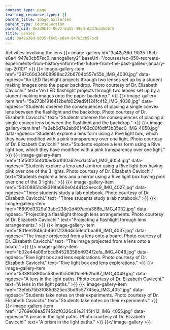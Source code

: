 ```yaml
---
content_type: page
learning_resource_types: []
parent_title: Image Galleries
parent_type: CourseSection
parent_uid: 0e3d9b14-9b72-6a55-496d-db37bda5b6f5
title: Lenses
uid: 3a42a38d-9035-f6cb-e8a4-947e3cb57ec9
---
```


Activities involving the lens
{{< image-gallery id="3a42a38d-9035-f6cb-e8a4-947e3cb57ec9_nanogallery2" baseUrl="/courses/ec-050-recreate-experiments-from-history-inform-the-future-from-the-past-galileo-january-iap-2010/" >}}
{{< image-gallery-item href="397c60d34608988ac22b6704b557e55b_IMG_4030.jpg" data-ngdesc="An LED flashlight projects through two lenses set up by a student making images onto the paper backdrop. Photo courtesy of Dr. Elizabeth Cavicchi." text="An LED flashlight projects through two lenses set up by a student making images onto the paper backdrop." >}}
{{< image-gallery-item href="5a273b1916412befd029ad9f124fc4f2_IMG_4038.jpg" data-ngdesc="Students observe the consequences of placing a single convex lens between the flashlight and the backdrop. Photo courtesy of Dr. Elizabeth Cavicchi." text="Students observe the consequences of placing a single convex lens between the flashlight and the backdrop." >}}
{{< image-gallery-item href="a2eb6d7e2ab961463c80f8dff3b85ec0_IMG_4050.jpg" data-ngdesc="Students explore a lens form using a Rive light box, which they have modified with a pink transparency over one light. Photo courtesy of Dr. Elizabeth Cavicchi." text="Students explore a lens form using a Rive light box, which they have modified with a pink transparency over one light." >}}
{{< image-gallery-item href="f5f50f25bf410ed3b1fd0a62ecdac5bd_IMG_4054.jpg" data-ngdesc="Students explore a lens and a mirror using a Rive light box having pink over one of the 3 lights. Photo courtesy of Dr. Elizabeth Cavicchi." text="Students explore a lens and a mirror using a Rive light box having pink over one of the 3 lights." >}}
{{< image-gallery-item href="50208851c88316fa660e0444142eecc9_IMG_4027.jpg" data-ngdesc="Three students study a lab notebook. Photo courtesy of Dr. Elizabeth Cavicchi." text="Three students study a lab notebook." >}}
{{< image-gallery-item href="6899d3329a13abc238c2d497aefa386b_IMG_4032.jpg" data-ngdesc="Projecting a flashlight through lens arrangements. Photo courtesy of Dr. Elizabeth Cavicchi." text="Projecting a flashlight through lens arrangements." >}}
{{< image-gallery-item href="8d1ee2846cb46617f38d4c56ebfbba88_IMG_4037.jpg" data-ngdesc="The image projected from a lens onto a board. Photo courtesy of Dr. Elizabeth Cavicchi." text="The image projected from a lens onto a board." >}}
{{< image-gallery-item href="b02e44a08bfbcd84528358b4934f2efa_IMG_4048.jpg" data-ngdesc="Rive light box and lens explorations. Photo courtesy of Dr. Elizabeth Cavicchi." text="Rive light box and lens explorations." >}}
{{< image-gallery-item href="533815890bc53bedfc50901ce962bd87_IMG_4049.jpg" data-ngdesc="A lens in the light paths. Photo courtesy of Dr. Elizabeth Cavicchi." text="A lens in the light paths." >}}
{{< image-gallery-item href="3efeb75b3f085d325ec3bdffc57745ea_IMG_4051.jpg" data-ngdesc="Students take notes on their experiments. Photo courtesy of Dr. Elizabeth Cavicchi." text="Students take notes on their experiments." >}}
{{< image-gallery-item href="2769e08ea57452df0326c81e3145f412_IMG_4055.jpg" data-ngdesc="A prism in the light paths. Photo courtesy of Dr. Elizabeth Cavicchi." text="A prism in the light paths." >}}
{{</ image-gallery >}}
